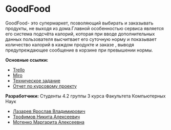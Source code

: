 # GoodFood

GoodFood- это супермаркет, позволяющий выбирать и заказывать продукты, не выходя из дома.Главной особенностью сервиса является его система подсчёта калорий, которая при вводе дополнительных данных пользователя высчитвает его суточную норму и  показывает количество калорий в каждом продукте и заказе , выводя предупреждающее сообщение в корзине при превышении нормы.

**Основные ссылки:**

- [Trello](https://trello.com/b/nrVUSokK/tpproject)
- [Miro](https://miro.com/app/board/o9J_lPwXccQ=/)
- [Техническое задание](https://github.com/LazarevY/ProductShop/blob/master/docs/technical_specification.pdf)
- [Отчет по курсовому проекту](https://github.com/LazarevY/ProductShop/blob/master/docs/report.pdf)


**Разработчики:**
Студенты 4.2 группы 3 курса Факультета Компьютерных Наук
- [Лазарев Ярослав Владимирович](https://github.com/LazarevY)
- [Трофимов Никита Алексеевич](https://github.com/OnkoRonko)
- [Мотенко Маргарита Алексеевна](https://github.com/MotenkoMargarita)
